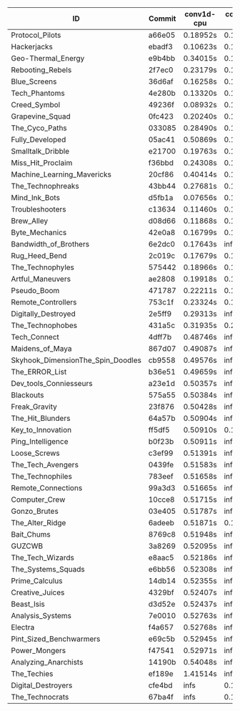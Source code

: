 |ID|Commit|conv1d-cpu|conv1d-gpu|DWSPConv2D-gpu|gemm-gpu|avg|
|-|-|-|-|-|-|-|
|Protocol_Pilots|a66e05|0.18952s|0.13795s|2.90254s|1.77413s|1.25103s|
|Hackerjacks|ebadf3|0.10623s|0.11868s|3.05306s|1.83886s|1.27921s|
|Geo-Thermal_Energy|e9b4bb|0.34015s|0.14505s|2.97720s|1.86438s|1.33169s|
|Rebooting_Rebels|2f7ec0|0.23179s|0.12887s|3.01490s|1.97932s|1.33872s|
|Blue_Screens|36d6af|0.16258s|0.12965s|3.08446s|2.05519s|1.35797s|
|Tech_Phantoms|4e280b|0.13320s|0.14617s|3.11384s|2.04758s|1.36020s|
|Creed_Symbol|49236f|0.08932s|0.10590s|3.36163s|2.02842s|1.39632s|
|Grapevine_Squad|0fc423|0.20240s|0.14921s|3.37564s|1.97557s|1.42571s|
|The_Cyco_Paths|033085|0.28490s|0.15775s|3.42064s|2.09532s|1.48965s|
|Fully_Developed|05ac41|0.50869s|0.15339s|3.12132s|2.20358s|1.49674s|
|Smalltalk_Dribble|e21700|0.19763s|0.13261s|3.74808s|2.26531s|1.58591s|
|Miss_Hit_Proclaim|f36bbd|0.24308s|0.14263s|3.04309s|3.29617s|1.68124s|
|Machine_Learning_Mavericks|20cf86|0.40414s|0.12893s|2.90755s|3.65702s|1.77441s|
|The_Technophreaks|43bb44|0.27681s|0.15110s|2.96290s|4.57601s|1.99170s|
|Mind_Ink_Bots|d5fb1a|0.07656s|0.15056s|3.58290s|infs|infs|
|Troubleshooters|c13634|0.11460s|0.12908s|infs|2.53396s|infs|
|Brew_Alley|d08d66|0.11868s|0.10727s|infs|4.77728s|infs|
|Byte_Mechanics|42e0a8|0.16799s|0.11450s|infs|2.22665s|infs|
|Bandwidth_of_Brothers|6e2dc0|0.17643s|infs|infs|2.39753s|infs|
|Rug_Heed_Bend|2c019c|0.17679s|0.12185s|infs|2.13885s|infs|
|The_Technophyles|575442|0.18966s|0.13455s|infs|1.87163s|infs|
|Artful_Maneuvers|ae2808|0.19918s|0.15319s|infs|4.56278s|infs|
|Pseudo_Boom|471787|0.22211s|0.12078s|infs|4.56584s|infs|
|Remote_Controllers|753c1f|0.23324s|0.15387s|infs|4.58437s|infs|
|Digitally_Destroyed|2e5ff9|0.29313s|infs|infs|4.77217s|infs|
|The_Technophobes|431a5c|0.31935s|0.28382s|infs|4.41427s|infs|
|Tech_Connect|4dff7b|0.48746s|infs|infs|4.64739s|infs|
|Maidens_of_Maya|867d07|0.49087s|infs|infs|4.61493s|infs|
|Skyhook_DimensionThe_Spin_Doodles|cb9558|0.49576s|infs|infs|4.84386s|infs|
|The_ERROR_List|b36e51|0.49659s|infs|infs|4.63004s|infs|
|Dev_tools_Conniesseurs|a23e1d|0.50357s|infs|infs|4.64918s|infs|
|Blackouts|575a55|0.50384s|infs|infs|4.82961s|infs|
|Freak_Gravity|23f876|0.50428s|infs|infs|4.80720s|infs|
|The_Hit_Blunders|64a57b|0.50904s|infs|infs|4.68279s|infs|
|Key_to_Innovation|ff5df5|0.50910s|0.15555s|infs|4.75006s|infs|
|Ping_Intelligence|b0f23b|0.50911s|infs|infs|4.82635s|infs|
|Loose_Screws|c3ef99|0.51391s|infs|infs|4.66360s|infs|
|The_Tech_Avengers|0439fe|0.51583s|infs|infs|4.64351s|infs|
|The_Technophiles|783eef|0.51658s|infs|infs|4.62194s|infs|
|Remote_Connections|99a3d3|0.51665s|infs|infs|4.77167s|infs|
|Computer_Crew|10cce8|0.51715s|infs|infs|4.49110s|infs|
|Gonzo_Brutes|03e405|0.51787s|infs|infs|4.60424s|infs|
|The_Alter_Ridge|6adeeb|0.51871s|0.16488s|infs|4.70825s|infs|
|Bait_Chums|8769c8|0.51948s|infs|infs|4.82922s|infs|
|GUZCWB|3a8269|0.52095s|infs|infs|4.67983s|infs|
|The_Tech_Wizards|e8aac5|0.52186s|infs|infs|4.74953s|infs|
|The_Systems_Squads|e6bb56|0.52308s|infs|infs|4.81994s|infs|
|Prime_Calculus|14db14|0.52355s|infs|infs|4.75511s|infs|
|Creative_Juices|4329bf|0.52407s|infs|infs|4.76647s|infs|
|Beast_Isis|d3d52e|0.52437s|infs|infs|4.81103s|infs|
|Analysis_Systems|7e0010|0.52763s|infs|infs|4.79382s|infs|
|Electra|f4a657|0.52768s|infs|infs|4.77049s|infs|
|Pint_Sized_Benchwarmers|e69c5b|0.52945s|infs|infs|4.71968s|infs|
|Power_Mongers|f47541|0.52971s|infs|infs|4.83868s|infs|
|Analyzing_Anarchists|14190b|0.54048s|infs|infs|4.81808s|infs|
|The_Techies|ef189e|1.41514s|infs|infs|5.09677s|infs|
|Digital_Destroyers|cfe4bd|infs|0.14503s|2.99660s|2.00668s|infs|
|The_Technocrats|67ba4f|infs|0.16321s|3.40714s|5.88731s|infs|
